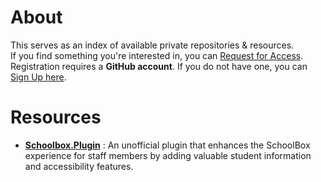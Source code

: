 # About
This serves as an index of available private repositories & resources. <br/>
If you find something you're interested in, you can [Request for Access](https://forms.gle/5UGfnCcXQDTzAZB78).<br/>
Registration requires a __GitHub account__. If you do not have one, you can [Sign Up here](https://github.com/signup).<br/>

# Resources
- [__Schoolbox.Plugin__](/Schoolbox.Plugin.md) : An unofficial plugin that enhances the SchoolBox experience for staff members by adding valuable student information and accessibility features.
